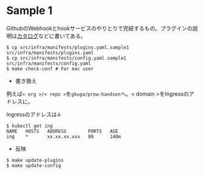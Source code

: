 # Sample 1

GithubのWebhookとhookサービスのやりとりで完結するもの。プラグインの説明は[カタログ](https://prow.k8s.io/plugins)などに書いてある。

```
$ cp src/infra/manifests/plugins.yaml.sample1 src/infra/manifests/plugins.yaml
$ cp src/infra/manifests/config.yaml.sample1 src/infra/manifests/config.yaml
$ make check-conf # For mac user
```

* 書き換え

例えば`< org >/< repo >`を`gkuga/prow-handson`へ。< domain >をIngressのアドレスに。

Ingressのアドレスは↓
```
$ kubectl get ing
NAME   HOSTS   ADDRESS        PORTS   AGE
ing    *       xx.xx.xx.xxx   80      140m
```

* 反映

```
$ make update-plugins
$ make update-config
```

